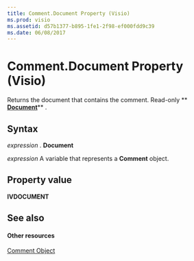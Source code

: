 ```yaml
---
title: Comment.Document Property (Visio)
ms.prod: visio
ms.assetid: d57b1377-b895-1fe1-2f98-ef000fdd9c39
ms.date: 06/08/2017
---
```



# Comment.Document Property (Visio)

Returns the document that contains the comment. Read-only  ** **[Document](Visio.Document.md)**** .


## Syntax

 _expression_ . **Document**

 _expression_ A variable that represents a **Comment** object.


## Property value

 **IVDOCUMENT**


## See also


#### Other resources


[Comment Object](Visio.comment.md)

